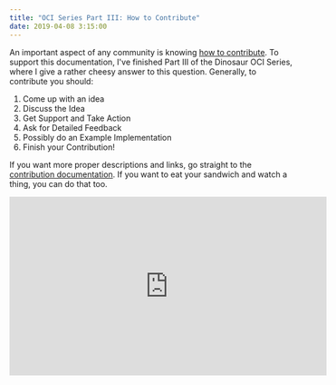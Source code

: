 ```yaml
---
title: "OCI Series Part III: How to Contribute"
date: 2019-04-08 3:15:00
---
```


An important aspect of any community is knowing <a href="https://opencontainers.github.io/org/contributing" target="_blank">how to contribute</a>.
To support this documentation, I've finished Part III of the Dinosaur OCI Series, where I give
a rather cheesy answer to this question. Generally, to contribute you should:

<ol class="custom-counter">
    <li>Come up with an idea</li>
    <li>Discuss the Idea</li>
    <li>Get Support and Take Action</li>
    <li>Ask for Detailed Feedback</li>
    <li>Possibly do an Example Implementation</li>
    <li>Finish your Contribution!</li>
</ol>

If you want more proper descriptions and links, go straight to the
<a href="https://opencontainers.github.io/org/contributing" target="_blank">contribution documentation</a>.
If you want to eat your sandwich and watch a thing, you can do that too.

<iframe width="560" height="315" src="https://youtu.be/vDXYDDeUIGQ" frameborder="0" allow="accelerometer; autoplay; encrypted-media; gyroscope; picture-in-picture" allowfullscreen></iframe>
